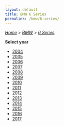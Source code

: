```yaml
---
layout: default
title: BMW 6 Series
permalink: /bmw/6-series/
---
```

[*Home*](/) > [*BMW*](/bmw/) > [*6 Series*](/bmw/6-series/)

**Select year**

- [2004](/bmw/6-series/2004/)
- [2005](/bmw/6-series/2005/)
- [2006](/bmw/6-series/2006/)
- [2007](/bmw/6-series/2007/)
- [2008](/bmw/6-series/2008/)
- [2009](/bmw/6-series/2009/)
- [2010](/bmw/6-series/2010/)
- [2011](/bmw/6-series/2011/)
- [2012](/bmw/6-series/2012/)
- [2013](/bmw/6-series/2013/)
- [2014](/bmw/6-series/2014/)
- [2015](/bmw/6-series/2015/)
- [2016](/bmw/6-series/2016/)
- [2017](/bmw/6-series/2017/)